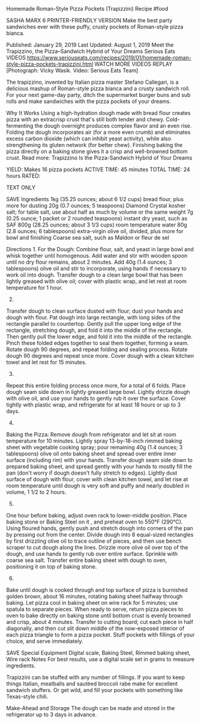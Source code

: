 Homemade Roman-Style Pizza Pockets (Trapizzini) Recipe
#food 

SASHA MARX
6     PRINTER-FRIENDLY VERSION
Make the best party sandwiches ever with these puffy, crusty pockets of Roman-style pizza bianca.

Published: January 29, 2019 Last Updated: August 1, 2019
Meet the Trapizzino, the Pizza–Sandwich Hybrid of Your Dreams
Serious Eats
VIDEOS
   https://www.seriouseats.com/recipes/2019/01/homemade-roman-style-pizza-pockets-trapizzini.html
WATCH MORE VIDEOS
REPLAY
[Photograph: Vicky Wasik. Video: Serious Eats Team]

The trapizzino, invented by Italian pizza master Stefano Callegari, is a delicious mashup of Roman-style pizza bianca and a crusty sandwich roll. For your next game-day party, ditch the supermarket burger buns and sub rolls and make sandwiches with the pizza pockets of your dreams.

Why It Works
Using a high-hydration dough made with bread flour creates pizza with an extracrisp crust that's still both tender and chewy. Cold-fermenting the dough overnight produces complex flavor and an even rise.
Folding the dough incorporates air (for a more even crumb) and eliminates excess carbon dioxide (which can inhibit yeast activity), while also strengthening its gluten network (for better chew).
Finishing baking the pizza directly on a baking stone gives it a crisp and well-browned bottom crust.
Read more: Trapizzino Is the Pizza-Sandwich Hybrid of Your Dreams

YIELD:
Makes 16 pizza pockets
ACTIVE TIME:
45 minutes
TOTAL TIME:
24 hours
RATED:
    
TEXT ONLY 
 
 
 SAVE
Ingredients
1kg (35.25 ounces; about 6 1/2 cups) bread flour, plus more for dusting
20g (0.7 ounces; 5 teaspoons) Diamond Crystal kosher salt; for table salt, use about half as much by volume or the same weight
7g (0.25 ounce; 1 packet or 2 rounded teaspoons) instant dry yeast, such as SAF
800g (28.25 ounces; about 3 1/3 cups) room temperature water
80g (2.8 ounces; 6 tablespoons) extra-virgin olive oil, divided, plus more for bowl and finishing
Coarse sea salt, such as Maldon or fleur de sel

Directions
1.
For the Dough: Combine flour, salt, and yeast in large bowl and whisk together until homogenous. Add water and stir with wooden spoon until no dry flour remains, about 2 minutes. Add 40g (1.4 ounces; 3 tablespoons) olive oil and stir to incorporate, using hands if necessary to work oil into dough. Transfer dough to a clean large bowl that has been lightly greased with olive oil; cover with plastic wrap, and let rest at room temperature for 1 hour.

2.
Transfer dough to clean surface dusted with flour; dust your hands and dough with flour. Pat dough into large rectangle, with long sides of the rectangle parallel to countertop. Gently pull the upper long edge of the rectangle, stretching dough, and fold it into the middle of the rectangle. Then gently pull the lower edge, and fold it into the middle of the rectangle. Pinch these folded edges together to seal them together, forming a seam. Rotate dough 90 degrees, and repeat folding and sealing process. Rotate dough 90 degrees and repeat once more. Cover dough with a clean kitchen towel and let rest for 15 minutes.


3.
Repeat this entire folding process once more, for a total of 6 folds. Place dough seam side down in lightly greased large bowl. Lightly drizzle dough with olive oil, and use your hands to gently rub it over the surface. Cover tightly with plastic wrap, and refrigerate for at least 18 hours or up to 3 days.

4.
Baking the Pizza: Remove dough from refrigerator and let sit at room temperature for 10 minutes. Lightly spray 13-by-18-inch rimmed baking sheet with vegetable cooking spray; pour remaining 40g (1.4 ounces; 3 tablespoons) olive oil onto baking sheet and spread over entire inner surface (including rim) with your hands. Transfer dough seam side down to prepared baking sheet, and spread gently with your hands to mostly fill the pan (don't worry if dough doesn't fully stretch to edges). Lightly dust surface of dough with flour, cover with clean kitchen towel, and let rise at room temperature until dough is very soft and puffy and nearly doubled in volume, 1 1/2 to 2 hours.

5.
One hour before baking, adjust oven rack to lower-middle position. Place baking stone or Baking Steel on it , and preheat oven to 550°F (290°C). Using floured hands, gently push and stretch dough into corners of the pan by pressing out from the center. Divide dough into 8 equal-sized rectangles by first drizzling olive oil to trace outline of pieces, and then use bench scraper to cut dough along the lines. Drizzle more olive oil over top of the dough, and use hands to gently rub over entire surface. Sprinkle with coarse sea salt. Transfer entire baking sheet with dough to oven, positioning it on top of baking stone.

6.
Bake until dough is cooked through and top surface of pizza is burnished golden brown, about 16 minutes, rotating baking sheet halfway through baking. Let pizza cool in baking sheet on wire rack for 5 minutes; use spatula to separate pieces. When ready to serve, return pizza pieces to oven to bake directly on baking stone until bottom crust is evenly browned and crisp, about 4 minutes. Transfer to cutting board; cut each piece in half diagonally, and then cut slit down middle of the now-exposed interior of each pizza triangle to form a pizza pocket. Stuff pockets with fillings of your choice, and serve immediately.

 SAVE
Special Equipment
Digital scale, Baking Steel, Rimmed baking sheet, Wire rack
Notes
For best results, use a digital scale set in grams to measure ingredients.

Trapizzini can be stuffed with any number of fillings. If you want to keep things Italian, meatballs and sautéed broccoli rabe make for excellent sandwich stuffers. Or get wild, and fill your pockets with something like Texas-style chili.

Make-Ahead and Storage
The dough can be made and stored in the refrigerator up to 3 days in advance.